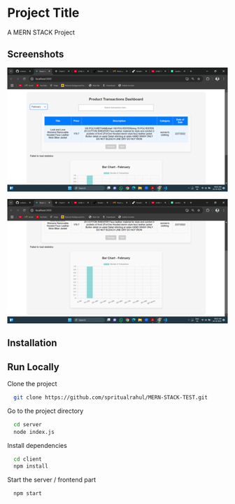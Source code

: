 
# Project Title

A MERN STACK Project


## Screenshots

![App Screenshot](./image/Screenshot%20(630).png)


![App Screenshot](./image/Screenshot%20(631).png)



## Installation


## Run Locally

Clone the project

```bash
  git clone https://github.com/spritualrahul/MERN-STACK-TEST.git
```

Go to the project directory

```bash
  cd server
  node index.js
```

Install dependencies

```bash
  cd client
  npm install
```

Start the server / frontend part

```bash
  npm start
```

